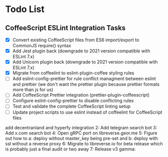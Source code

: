 # Todo List

## CoffeeScript ESLint Integration Tasks

- [x] Convert existing CoffeeScript files from ES6 import/export to CommonJS require() syntax
- [x] Add Jest plugin back (downgrade to 2021 version compatible with ESLint 7.x)
- [x] Add Unicorn plugin back (downgrade to 2021 version compatible with ESLint 7.x)
- [x] Migrate from coffeelint to eslint-plugin-coffee styling rules
- [ ] Add eslint-config-prettier for rule conflict managment between eslint and prettier (we don't want the prettier plugin because prettier formats more than js for us)
- [ ] Add CoffeeScript Prettier integration (prettier-plugin-coffeescript)
- [ ] Configure eslint-config-prettier to disable conflicting rules
- [ ] Test and validate the complete CoffeeScript linting setup
- [ ] Update project scripts to use eslint instead of coffeelint for CoffeeScript files

add decentranland and hyperfy integration
2: Add telegram search bot
3: Add x.com search bot
4: Open gRPC port on libreverse.geor.me
5: Figure out how to a: deploy without master_key being pre-set and b: deploy with ssl without a reverse proxy
6: Migrate to libreverse.io for beta release which is probably just a final audit or two away
7: Release v3 gamma:

